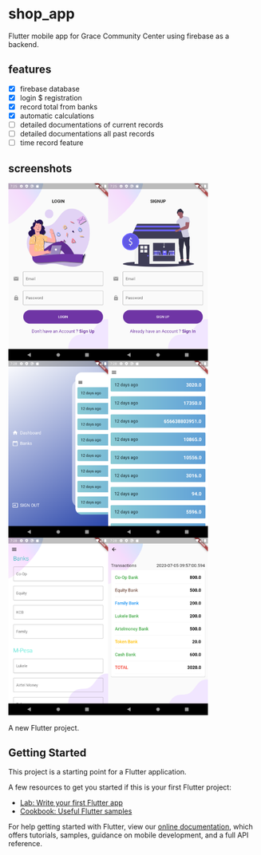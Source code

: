 # shop_app

Flutter mobile app for Grace Community Center using firebase as a backend.

## features

- [x] firebase database
- [x] login \$ registration
- [x] record total from banks
- [x] automatic calculations
- [ ] detailed documentations of current records
- [ ] detailed documentations all past records
- [ ] time record feature

## screenshots

<img  align="left" src="/screenshots/Screenshot_1594959954.png" width="200">
<img  align="left"  src="/screenshots/Screenshot_1594959959.png" width="200">
<img  align="left" src="/screenshots/Screenshot_1594960105.png" width="200">
<img  align="left"  src="/screenshots/Screenshot_1594960111.png" width="200">
<img  align="left"  src="/screenshots/Screenshot_1594960117.png" width="200">
<img src="/screenshots/Screenshot_1594960124.png" width="200">

A new Flutter project.

## Getting Started

This project is a starting point for a Flutter application.

A few resources to get you started if this is your first Flutter project:

- [Lab: Write your first Flutter app](https://flutter.dev/docs/get-started/codelab)
- [Cookbook: Useful Flutter samples](https://flutter.dev/docs/cookbook)

For help getting started with Flutter, view our
[online documentation](https://flutter.dev/docs), which offers tutorials,
samples, guidance on mobile development, and a full API reference.
